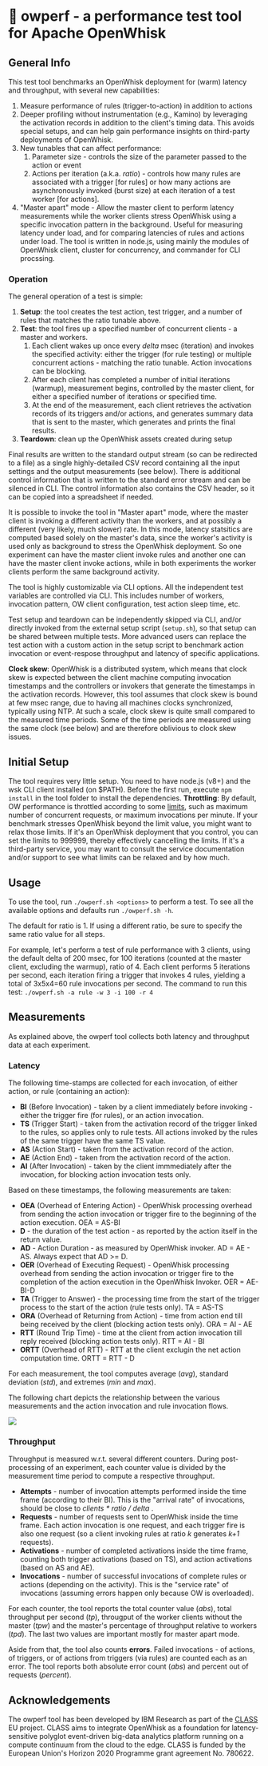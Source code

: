<!--
#
# Licensed to the Apache Software Foundation (ASF) under one or more
# contributor license agreements.  See the NOTICE file distributed with
# this work for additional information regarding copyright ownership.
# The ASF licenses this file to You under the Apache License, Version 2.0
# (the "License"); you may not use this file except in compliance with
# the License.  You may obtain a copy of the License at
#
#     http://www.apache.org/licenses/LICENSE-2.0
#
# Unless required by applicable law or agreed to in writing, software
# distributed under the License is distributed on an "AS IS" BASIS,
# WITHOUT WARRANTIES OR CONDITIONS OF ANY KIND, either express or implied.
# See the License for the specific language governing permissions and
# limitations under the License.
#
-->
# :electric_plug: owperf - a performance test tool for Apache OpenWhisk

## General Info
This test tool benchmarks an OpenWhisk deployment for (warm) latency and throughput, with several new capabilities:
1. Measure performance of rules (trigger-to-action) in addition to actions
1. Deeper profiling without instrumentation (e.g., Kamino) by leveraging the activation records in addition to the client's timing data. This avoids special setups, and can help gain performance insights on third-party deployments of OpenWhisk.
1. New tunables that can affect performance:
   1. Parameter size - controls the size of the parameter passed to the action or event
   1. Actions per iteration (a.k.a. _ratio_) - controls how many rules are associated with a trigger [for rules] or how many actions are asynchronously invoked (burst size) at each iteration of a test worker [for actions].
1. "Master apart" mode - Allow the master client to perform latency measurements while the worker clients stress OpenWhisk using a specific invocation pattern in the background. Useful for measuring latency under load, and for comparing latencies of rules and actions under load.
The tool is written in node.js, using mainly the modules of OpenWhisk client, cluster for concurrency, and commander for CLI procssing.

### Operation
The general operation of a test is simple:
1. **Setup**: the tool creates the test action, test trigger, and a number of rules that matches the ratio tunable above.
1. **Test**: the tool fires up a specified number of concurrent clients - a master and workers.
   1. Each client wakes up once every _delta_ msec (iteration) and invokes the specified activity: either the trigger (for rule testing) or multiple concurrent actions - matching the ratio tunable. Action invocations can be blocking.
   1. After each client has completed a number of initial iterations (warmup), measurement begins, controlled by the master client, for either a specified number of iterations or specified time.
   1. At the end of the measurement, each client retrieves the activation records of its triggers and/or actions, and generates summary data that is sent to the master, which generates and prints the final results.
1. **Teardown**: clean up the OpenWhisk assets created during setup

Final results are written to the standard output stream (so can be redirected to a file) as a single highly-detailed CSV record containing all the input settings and the output measurements (see below). There is additional control information that is written to the standard error stream and can be silenced in CLI. The control information also contains the CSV header, so it can be copied into a spreadsheet if needed.

It is possible to invoke the tool in "Master apart" mode, where the master client is invoking a different activity than the workers, and at possibly a different (very likely, much slower) rate. In this mode, latency statsitics are computed based solely on the master's data, since the worker's activity is used only as background to stress the OpenWhisk deployment. So one experiment can have the master client invoke rules and another one can have the master client invoke actions, while in both experiments the worker clients perform the same background activity.

The tool is highly customizable via CLI options. All the independent test variables are controlled via CLI. This includes number of workers, invocation pattern, OW client configuration, test action sleep time, etc.

Test setup and teardown can be independently skipped via CLI, and/or directly invoked from the external setup script (```setup.sh```), so that setup can be shared between multiple tests. More advanced users can replace the test action with a custom action in the setup script to benchmark action invocation or event-respose throughput and latency of specific applications.

**Clock skew**: OpenWhisk is a distributed system, which means that clock skew is expected between the client machine computing invocation timestamps and the controllers or invokers that generate the timestamps in the activation records. However, this tool assumes that clock skew is bound at few msec range, due to having all machines clocks synchronized, typically using NTP. At such a scale, clock skew is quite small compared to the measured time periods. Some of the time periods are measured using the same clock (see below) and are therefore oblivious to clock skew issues.

## Initial Setup
The tool requires very little setup. You need to have node.js (v8+) and the wsk CLI client installed (on $PATH). Before the first run, execute ```npm install``` in the tool folder to install the dependencies.
**Throttling**: By default, OW performance is throttled according to some [limits](https://github.com/apache/openwhisk/blob/master/docs/reference.md#system-limits), such as maximum number of concurrent requests, or maximum invocations per minute. If your benchmark stresses OpenWhisk beyond the limit value, you might want to relax those limits. If it's an OpenWhisk deployment that you control, you can set the limits to 999999, thereby effectively cancelling the limits. If it's a third-party service, you may want to consult the service documentation and/or support to see what limits can be relaxed and by how much.

## Usage
To use the tool, run ```./owperf.sh <options>``` to perform a test. To see all the available options and defaults run ```./owperf.sh -h```.

The default for ratio is 1. If using a different ratio, be sure to specify the same ratio value for all steps.

For example, let's perform a test of rule performance with 3 clients, using the default delta of 200 msec, for 100 iterations (counted at the master client, excluding the warmup), ratio of 4. Each client performs 5 iterations per second, each iteration firing a trigger that invokes 4 rules, yielding a total of 3x5x4=60 rule invocations per second. The command to run this test: ```./owperf.sh -a rule -w 3 -i 100 -r 4```

## Measurements
As explained above, the owperf tool collects both latency and throughput data at each experiment.

### Latency
The following time-stamps are collected for each invocation, of either action, or rule (containing an action):
* **BI** (Before Invocation) - taken by a client immediately before invoking - either the trigger fire (for rules), or an action invocation.
* **TS** (Trigger Start) - taken from the activation record of the trigger linked to the rules, so applies only to rule tests. All actions invoked by the rules of the same trigger have the same TS value.
* **AS** (Action Start) - taken from the activation record of the action.
* **AE** (Action End) - taken from the activation record of the action.
* **AI** (After Invocation) - taken by the client immmediately after the invocation, for blocking action invocation tests only.

Based on these timestamps, the following measurements are taken:
* **OEA** (Overhead of Entering Action) - OpenWhisk processing overhead from sending the action invocation or trigger fire to the beginning of the action execution. OEA = AS-BI
* **D** - the duration of the test action - as reported by the action itself in the return value.
* **AD** - Action Duration - as measured by OpenWhisk invoker. AD = AE - AS. Always expect that AD >= D.
* **OER** (Overhead of Executing Request) - OpenWhisk processing overhead from sending the action invocation or trigger fire to the completion of the action execution in the OpenWhisk Invoker. OER = AE-BI-D
* **TA** (Trigger to Answer) - the processing time from the start of the trigger process to the start of the action (rule tests only). TA = AS-TS
* **ORA** (Overhead of Returning from Action) - time from action end till being received by the client (blocking action tests only). ORA = AI - AE
* **RTT** (Round Trip Time) - time at the client from action invocation till reply received (blocking action tests only). RTT = AI - BI
* **ORTT** (Overhead of RTT) - RTT at the client exclugin the net action computation time. ORTT = RTT - D

For each measurement, the tool computes average (_avg_), standard deviation (_std_), and extremes (_min_ and _max_).

The following chart depicts the relationship between the various measurements and the action invocation and rule invocation flows.

![](owperf_data.png)

### Throughput
Throughput is measured w.r.t. several different counters. During post-processing of an experiment, each counter value is divided by the measurement time period to compute a respective throughput.
* **Attempts** - number of invocation attempts performed inside the time frame (according to their BI). This is the "arrival rate" of invocations, should be close to _clients * ratio / delta_ .
* **Requests** - number of requests sent to OpenWhisk inside the time frame. Each action invocation is one request, and each trigger fire is also one request (so a client invoking rules at ratio _k_ generates _k+1_ requests).
* **Activations** - number of completed activations inside the time frame, counting both trigger activations (based on TS), and action activations (based on AS and AE).
* **Invocations** - number of successful invocations of complete rules or actions (depending on the activity). This is the "service rate" of invocations (assuming errors happen only because OW is overloaded).

For each counter, the tool reports the total counter value (_abs_), total throughput per second (_tp_), througput of the worker clients without the master (_tpw_) and the master's percentage of throughput relative to workers (_tpd_). The last two values are important mostly for master apart mode.

Aside from that, the tool also counts **errors**. Failed invocations - of actions, of triggers, or of actions from triggers (via rules) are counted each as an error. The tool reports both absolute error count (_abs_) and percent out of requests (_percent_).

## Acknowledgements
The owperf tool has been developed by IBM Research as part of the [CLASS](https://class-project.eu/) EU project. CLASS aims to integrate OpenWhisk as a foundation for latency-sensitive polyglot event-driven big-data analytics platform running on a compute continuum from the cloud to the edge. CLASS is funded by the European Union's Horizon 2020 Programme grant agreement No. 780622.
